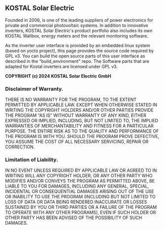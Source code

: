 ## KOSTAL Solar Electric

Founded in 2006, is one of the leading suppliers of power electronics for private and commercial photovoltaic systems.
In addition to innovative inverters, KOSTAL Solar Electric's product portfolio also includes its own KOSTAL Wallbox, energy meters and the relevant monitoring software.

As the inverter user interface is provided by an embedded linux system (based on yocto project), this page provides the source code required by GPL v3.
You can build the open source parts of this user interface as described in the "build_environment" repo.
The Software parts that are adapted for Kostal inverters are licensed under GPL v3.


**COPYRIGHT (c) 2024 KOSTAL Solar Electric GmbH**

### Disclaimer of Warranty.

THERE IS NO WARRANTY FOR THE PROGRAM, TO THE EXTENT PERMITTED BY APPLICABLE LAW. EXCEPT WHEN OTHERWISE STATED IN WRITING THE COPYRIGHT HOLDERS AND/OR OTHER PARTIES PROVIDE THE PROGRAM “AS IS” WITHOUT WARRANTY OF ANY KIND, EITHER EXPRESSED OR IMPLIED, INCLUDING, BUT NOT LIMITED TO, THE IMPLIED WARRANTIES OF MERCHANTABILITY AND FITNESS FOR A PARTICULAR PURPOSE. THE ENTIRE RISK AS TO THE QUALITY AND PERFORMANCE OF THE PROGRAM IS WITH YOU. SHOULD THE PROGRAM PROVE DEFECTIVE, YOU ASSUME THE COST OF ALL NECESSARY SERVICING, REPAIR OR CORRECTION.

### Limitation of Liability.

IN NO EVENT UNLESS REQUIRED BY APPLICABLE LAW OR AGREED TO IN WRITING WILL ANY COPYRIGHT HOLDER, OR ANY OTHER PARTY WHO MODIFIES AND/OR CONVEYS THE PROGRAM AS PERMITTED ABOVE, BE LIABLE TO YOU FOR DAMAGES, INCLUDING ANY GENERAL, SPECIAL, INCIDENTAL OR CONSEQUENTIAL DAMAGES ARISING OUT OF THE USE OR INABILITY TO USE THE PROGRAM (INCLUDING BUT NOT LIMITED TO LOSS OF DATA OR DATA BEING RENDERED INACCURATE OR LOSSES SUSTAINED BY YOU OR THIRD PARTIES OR A FAILURE OF THE PROGRAM TO OPERATE WITH ANY OTHER PROGRAMS), EVEN IF SUCH HOLDER OR OTHER PARTY HAS BEEN ADVISED OF THE POSSIBILITY OF SUCH DAMAGES.
